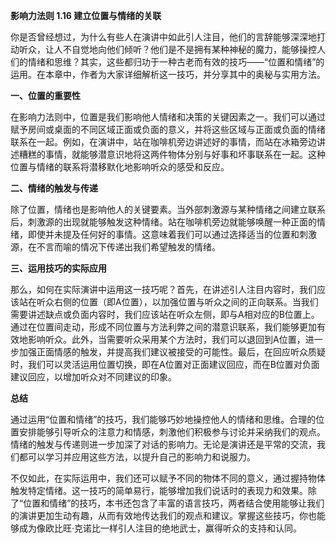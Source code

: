 **影响力法则 1.16 建立位置与情绪的关联**

你是否曾经想过，为什么有些人在演讲中如此引人注目，他们的言辞能够深深地打动听众，让人不自觉地向他们倾听？他们是不是拥有某种神秘的魔力，能够操控人们的情绪和思维？其实，这些都归功于一种古老而有效的技巧——“位置和情绪”的运用。在本章中，作者为大家详细解析这一技巧，并分享其中的奥秘与实用方法。

**一、位置的重要性** 

在影响力法则中，位置是我们影响他人情绪和决策的关键因素之一。我们可以通过赋予房间或桌面的不同区域正面或负面的意义，并将这些区域与正面或负面的情绪联系在一起。例如，在演讲中，站在咖啡机旁边讲述好的事情，而站在冰箱旁边讲述糟糕的事情，就能够潜意识地将这两件物体分别与好事和坏事联系在一起。这种位置与情绪的联系将潜移默化地影响听众的感受和反应。

**二、情绪的触发与传递** 

除了位置，情绪也是影响他人的关键要素。当外部刺激源与某种情绪之间建立联系后，刺激源的出现就能够触发这种情绪。站在咖啡机旁边就能够唤醒一种正面的情绪，即使并未提及任何好的事情。这意味着我们可以通过选择适当的位置和刺激源，在不言而喻的情况下传递出我们希望触发的情绪。

**三、运用技巧的实际应用** 

那么，如何在实际演讲中运用这一技巧呢？首先，在讲述引人注目内容时，我们应该站在听众右侧的位置（即A位置），以加强位置与听众之间的正向联系。当我们需要讲述缺点或负面内容时，我们应该站在听众左侧，即与A相对应的B位置上。通过在位置间走动，形成不同位置与方法利弊之间的潜意识联系，我们能够更加有效地影响听众。此外，当需要听众采用某个方法时，我们可以退回到A位置，进一步加强正面情感的触发，并提高我们建议被接受的可能性。最后，在回应听众质疑时，我们可以灵活运用位置切换，即在A位置对正面建议回应，而在B位置对负面建议回应，以增加听众对不同建议的印象。

**总结**

通过运用“位置和情绪”的技巧，我们能够巧妙地操控他人的情绪和思维。合理的位置安排能够引导听众的注意力和情感，刺激他们积极参与讨论并采纳我们的观点。情绪的触发与传递则进一步加深了对话的影响力。无论是演讲还是平常的交流，我们都可以学习并应用这些方法，以提升自己的影响力和说服力。

不仅如此，在实际运用中，我们还可以赋予不同的物体不同的意义，通过握持物体触发特定情绪。这一技巧的简单易行，能够增加我们说话时的表现力和效果。除了“位置和情绪”的技巧，本书还包含了丰富的语言技巧，两者结合使用能够让我们的演讲更加生动有趣，从而有效地传达我们的观点和建议。掌握这些技巧，你也能够成为像欧比旺·克诺比一样引人注目的绝地武士，赢得听众的支持和认同。